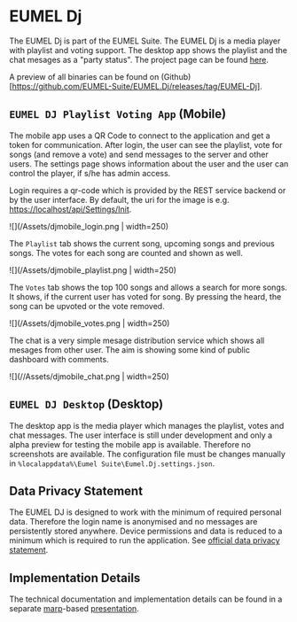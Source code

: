 
# EUMEL Dj

The EUMEL Dj is part of the EUMEL Suite. The EUMEL Dj is a media player with playlist and voting support. The desktop app shows the playlist and the chat mesages as a "party status". The project page can be found [here](https://github.com/EUMEL-Suite/EUMEL.Dj).

A preview of all binaries can be found on (Github)[https://github.com/EUMEL-Suite/EUMEL.Dj/releases/tag/EUMEL-Dj].


## `EUMEL DJ Playlist Voting App` (Mobile)

The mobile app uses a QR Code to connect to the application and get a token for communication. After login, the user can see the playlist, vote for songs (and remove a vote) and send messages to the server and other users. The settings page shows information about the user and the user can control the player, if s/he has admin access. 

Login requires a qr-code which is provided by the REST service backend or by the user interface. By default, the uri for the image is e.g. [https://localhost/api/Settings/Init](https://localhost/api/Settings/Init).

![](/Assets/djmobile_login.png | width=250)

The `Playlist` tab shows the current song, upcoming songs and previous songs. The votes for each song are counted and shown as well.

![](/Assets/djmobile_playlist.png | width=250)

The `Votes` tab shows the top 100 songs and allows a search for more songs. It shows, if the current user has voted for song. By pressing the heard, the song can be upvoted or the vote removed.

![](/Assets/djmobile_votes.png | width=250)

The chat is a very simple mesage distribution service which shows all mesages from other user. The aim is showing some kind of public dashboard with comments.

![](//Assets/djmobile_chat.png | width=250)


## `EUMEL DJ Desktop` (Desktop)

The desktop app is the media player which manages the playlist, votes and chat messages. The user interface is still under development and only a alpha preview for testing the mobile app is available. Therefore no screenshots are available. The configuration file must be changes manually in `%localappdata%\Eumel Suite\Eumel.Dj.settings.json`.

## Data Privacy Statement

The EUMEL DJ is designed to work with the minimum of required personal data. Therefore the login name is anonymised and no messages are persistently stored anywhere. Device permissions and data is reduced to a minimum which is required to run the application. See [official data privacy statement](eumel-dj-privacy.html).


## Implementation Details

The technical documentation and implementation details can be found in a separate [marp](https://marpit.marp.app/)-based [presentation](eumel-dj-tech.html).

